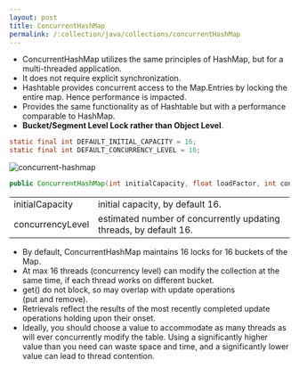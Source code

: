 ```yaml
---
layout: post
title: ConcurrentHashMap
permalink: /:collection/java/collections/concurrentHashMap
---
```


* ConcurrentHashMap utilizes the same principles of HashMap, but for a multi-threaded application. 
* It does not require explicit synchronization.
* Hashtable provides concurrent access to the Map.Entries by locking the entire map. Hence performance is impacted.
* Provides the same functionality as of Hashtable but with a performance comparable to HashMap.
* **Bucket/Segment Level Lock rather than Object Level**.

```java
static final int DEFAULT_INITIAL_CAPACITY = 16;
static final int DEFAULT_CONCURRENCY_LEVEL = 16;
```

![concurrent-hashmap]({{site.cdn}}/java/collections/concurrent-hashmap.png)

```java
public ConcurrentHashMap(int initialCapacity, float loadFactor, int concurrencyLevel)
```

|	|	|
|---|---|
|initialCapacity 	|initial capacity, by default 16.|
|concurrencyLevel	|estimated number of concurrently updating threads, by default 16.|

* By default, ConcurrentHashMap maintains 16 locks for 16 buckets of the Map. 
* At max 16 threads (concurrency level) can modify the collection at the same time, if each thread works on different bucket. 
* get() do not block, so may overlap with update operations (put and remove). 
* Retrievals reflect the results of the most recently completed update operations holding upon their onset. 
* Ideally, you should choose a value to accommodate as many threads as will ever concurrently modify the table. Using a significantly higher value than you need can waste space and time, and a significantly lower value can lead to thread contention.
